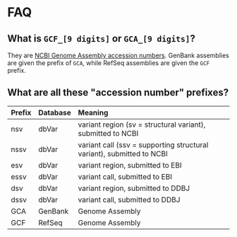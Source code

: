 # FAQ

## What is `GCF_[9 digits]` or `GCA_[9 digits]`?
They are [NCBI Genome Assembly accession numbers](https://support.nlm.nih.gov/knowledgebase/article/KA-03451/en-us). GenBank assemblies are given the prefix of `GCA`, while RefSeq assemblies are given the `GCF` prefix.

## What are all these "accession number" prefixes?
|Prefix|Database|Meaning|
|:-----|:-------|:------|
|nsv|dbVar|variant region (sv = structural variant), submitted to NCBI|
|nssv|dbVar|variant call (ssv = supporting structural variant), submitted to NCBI|
|esv|dbVar|variant region, submitted to EBI|
|essv|dbVar|variant call, submitted to EBI|
|dsv|dbVar|variant region, submitted to DDBJ|
|dssv|dbVar|variant call, submitted to DDBJ|
|GCA|GenBank|Genome Assembly|
|GCF|RefSeq|Genome Assembly|

